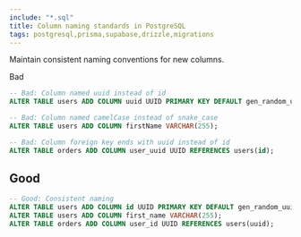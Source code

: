 ```yaml
---
include: "*.sql"
title: Column naming standards in PostgreSQL
tags: postgresql,prisma,supabase,drizzle,migrations
---
```


Maintain consistent naming conventions for new columns.

Bad

```sql
-- Bad: Column named uuid instead of id
ALTER TABLE users ADD COLUMN uuid UUID PRIMARY KEY DEFAULT gen_random_uuid();
```

```sql
-- Bad: Column named camelCase instead of snake_case
ALTER TABLE users ADD COLUMN firstName VARCHAR(255);
```

```sql
-- Bad: Column foreign key ends with uuid instead of id
ALTER TABLE orders ADD COLUMN user_uuid UUID REFERENCES users(id);
```

## Good

```sql
-- Good: Consistent naming
ALTER TABLE users ADD COLUMN id UUID PRIMARY KEY DEFAULT gen_random_uuid();
ALTER TABLE users ADD COLUMN first_name VARCHAR(255);
ALTER TABLE orders ADD COLUMN user_id UUID REFERENCES users(uuid);
```
